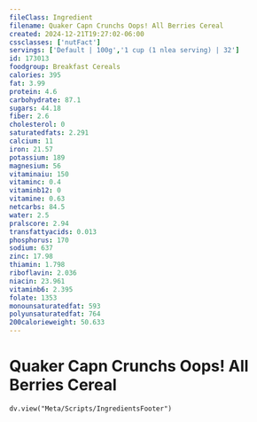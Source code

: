 ```yaml
---
fileClass: Ingredient
filename: Quaker Capn Crunchs Oops! All Berries Cereal
created: 2024-12-21T19:27:02-06:00
cssclasses: ['nutFact']
servings: ['Default | 100g','1 cup (1 nlea serving) | 32']
id: 173013
foodgroup: Breakfast Cereals
calories: 395
fat: 3.99
protein: 4.6
carbohydrate: 87.1
sugars: 44.18
fiber: 2.6
cholesterol: 0
saturatedfats: 2.291
calcium: 11
iron: 21.57
potassium: 189
magnesium: 56
vitaminaiu: 150
vitaminc: 0.4
vitaminb12: 0
vitamine: 0.63
netcarbs: 84.5
water: 2.5
pralscore: 2.94
transfattyacids: 0.013
phosphorus: 170
sodium: 637
zinc: 17.98
thiamin: 1.798
riboflavin: 2.036
niacin: 23.961
vitaminb6: 2.395
folate: 1353
monounsaturatedfat: 593
polyunsaturatedfat: 764
200calorieweight: 50.633
---
```


# Quaker Capn Crunchs Oops! All Berries Cereal

```dataviewjs
dv.view("Meta/Scripts/IngredientsFooter")
```
